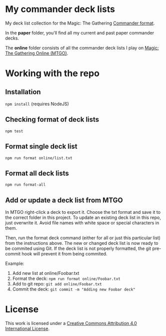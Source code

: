 # My commander deck lists
My deck list collection for the Magic: The Gathering [Commander format][edh].

In the **paper** folder, you'll find all my current and past paper commander decks.

The **online** folder consists of all the commander deck lists I play on [Magic: The Gathering Online (MTGO)][mtgo].


# Working with the repo

## Installation
`npm install` (requires NodeJS)

## Checking format of deck lists
`npm test`

## Format single deck list
`npm run format online/list.txt`

## Format all deck lists
`npm run format-all`

## Add or update a deck list from MTGO
In MTGO right-click a deck to export it. Choose the txt format and save it to the correct folder in this project.
To update an existing deck list in this repo, just overwrite it.
Avoid file names with white space or special characters in them.

Then, run the format deck command (either for all or just this particular list) from the instructions above.
The new or changed deck list is now ready to be commited using Git. If the deck list is not properly formatted,
the git pre-commit hook will prevent it from being commited.

Example:
1. Add new list at online/Foobar.txt
2. Format the deck: `npm run format online/Foobar.txt`
3. Add to git repo: `git add online/Foobar.txt`
4. Commit the deck: `git commit -m "Adding new Foobar deck"`

# License
This work is licensed under a [Creative Commons Attribution 4.0 International License][cc-by].

[cc-by]: http://creativecommons.org/licenses/by/4.0/
[edh]: https://magic.wizards.com/en/content/commander-format
[mtgo]: https://magic.wizards.com/en/mtgo
